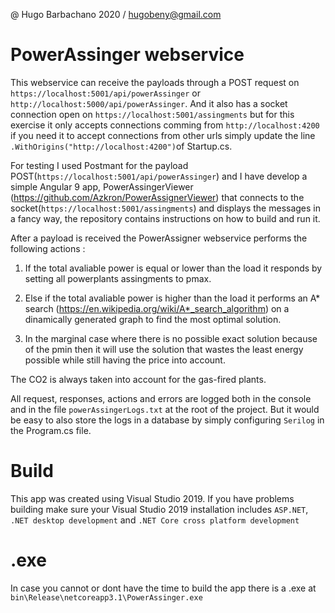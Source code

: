 @ Hugo Barbachano 2020 / hugobeny@gmail.com

# PowerAssinger webservice

This webservice can receive the payloads through a POST request on `https://localhost:5001/api/powerAssinger` or `http://localhost:5000/api/powerAssinger`. And it also has a socket connection open on `https://localhost:5001/assingments` but for this exercise it only accepts connections comming from `http://localhost:4200` if you need it to accept connections from other urls simply update the line `.WithOrigins("http://localhost:4200")`of Startup.cs.

For testing I used Postmant for the payload POST(`https://localhost:5001/api/powerAssinger`) and I have develop a simple Angular 9 app, PowerAssingerViewer (https://github.com/Azkron/PowerAssignerViewer) that connects to the socket(`https://localhost:5001/assingments`) and displays the messages in a fancy way, the repository contains instructions on how to build and run it. 

After a payload is received the PowerAssigner webservice performs the following actions :
	
1. If the total avaliable power is equal or lower than the load it responds by setting all powerplants assingments to pmax.
	
2. Else if the total avaliable power is higher than the load it performs an A* search (https://en.wikipedia.org/wiki/A*_search_algorithm) on a dinamically generated graph to find the most optimal solution.
	
3. In the marginal case where there is no possible exact solution because of the pmin then it will use the solution that wastes the least energy possible while still having the price into account.

The CO2 is always taken into account for the gas-fired plants.

All request, responses, actions and errors are logged both in the console and in the file `powerAssingerLogs.txt` at the root of the project. But it would be easy to also store the logs in a database by simply configuring `Serilog` in the Program.cs file.

# Build
This app was created using Visual Studio 2019. If you have problems building make sure your Visual Studio 2019 installation includes `ASP.NET`, `.NET desktop development` and `.NET Core cross platform development`

# .exe
In case you cannot or dont have the time to build the app there is a .exe at `bin\Release\netcoreapp3.1\PowerAssinger.exe`
